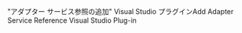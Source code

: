 <span data-ttu-id="04a95-101">"アダプター サービス参照の追加" Visual Studio プラグイン</span><span class="sxs-lookup"><span data-stu-id="04a95-101">Add Adapter Service Reference Visual Studio Plug-in</span></span>